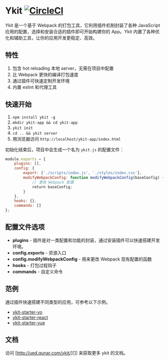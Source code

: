# Ykit [![CircleCI](https://circleci.com/gh/YMFE/ykit.svg?style=shield)](https://circleci.com/gh/YMFE/ykit)

Ykit 是一个基于 Webpack 的打包工具，它利用插件机制封装了各种 JavaScript 应用的配置，选择和安装合适的插件即可开始构建你的 App。Ykit 内置了各种优化和辅助工具，让你的应用开发更稳定、高效。

## 特性

1. 包含 hot reloading 本地 server，无需在项目中配置
2. 比 Webpack 更快的编译打包速度
3. 通过插件可快速定制开发环境
4. 内置 eslint 和代理工具

## 快速开始

1. `npm install ykit -g`
2. `mkdir ykit-app && cd ykit-app`
3. `ykit init`
4. `cd .. && ykit server`
5. 用浏览器访问 `http://localhost/ykit-app/index.html`

初始化结束后，项目中会生成一个名为 `ykit.js` 的配置文件：

```javascript
module.exports = {
    plugins: [],
    config: {
        export: ['./scripts/index.js', './styles/index.css'],
        modifyWebpackConfig: function modifyWebpackConfig(baseConfig) {
            // 更改 Webpack 配置
            return baseConfig;
        }
    },
    hooks: {},
    commands: []
};
```

## 配置文件选项

- **plugins** - 插件是对一类配置和功能的封装，通过安装插件可以快速搭建开发环境。
- **config.exports** - 资源入口
- **config.modifyWebpackConfig** - 用来更改 Webpack 现有配置的函数
- **hooks** - 打包过程钩子
- **commands** - 自定义命令

## 范例

通过插件快速搭建不同类型的应用，可参考以下示例。

- [ykit-starter-yo][2]
- [ykit-starter-react][3]
- [ykit-starter-vue][4]

## 文档

访问 [http://ued.qunar.com/ykit/][1] 来获取更多 ykit 的文档。

[1]: http://ued.qunar.com/ykit/index.html
[2]: https://github.com/roscoe054/ykit-starter-yo
[3]: https://github.com/roscoe054/ykit-starter-react
[4]: https://github.com/roscoe054/ykit-starter-vue
